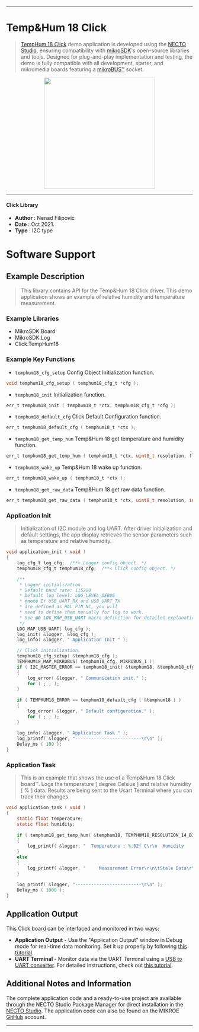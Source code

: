 
---
# Temp&Hum 18 Click

> [TempHum 18 Click](https://www.mikroe.com/?pid_product=MIKROE-4892) demo application is developed using
the [NECTO Studio](https://www.mikroe.com/necto), ensuring compatibility with [mikroSDK](https://www.mikroe.com/mikrosdk)'s
open-source libraries and tools. Designed for plug-and-play implementation and testing, the demo is fully compatible with
all development, starter, and mikromedia boards featuring a [mikroBUS&trade;](https://www.mikroe.com/mikrobus) socket.

<p align="center">
  <img src="https://www.mikroe.com/?pid_product=MIKROE-4892&image=1" height=300px>
</p>

---

#### Click Library

- **Author**        : Nenad Filipovic
- **Date**          : Oct 2021.
- **Type**          : I2C type

# Software Support

## Example Description

> This library contains API for the Temp&Hum 18 Click driver.
> This demo application shows an example of 
> relative humidity and temperature measurement.

### Example Libraries

- MikroSDK.Board
- MikroSDK.Log
- Click.TempHum18

### Example Key Functions

- `temphum18_cfg_setup` Config Object Initialization function.
```c
void temphum18_cfg_setup ( temphum18_cfg_t *cfg );
```

- `temphum18_init` Initialization function.
```c
err_t temphum18_init ( temphum18_t *ctx, temphum18_cfg_t *cfg );
```

- `temphum18_default_cfg` Click Default Configuration function.
```c
err_t temphum18_default_cfg ( temphum18_t *ctx );
```

- `temphum18_get_temp_hum` Temp&Hum 18 get temperature and humidity function.
```c
err_t temphum18_get_temp_hum ( temphum18_t *ctx, uint8_t resolution, float *temperature, float *humidity );
```

- `temphum18_wake_up` Temp&Hum 18 wake up function.
```c
err_t temphum18_wake_up ( temphum18_t *ctx );
```

- `temphum18_get_raw_data` Temp&Hum 18 get raw data function.
```c
err_t temphum18_get_raw_data ( temphum18_t *ctx, uint8_t resolution, int16_t *temp, uint16_t *hum, uint8_t *status );
```

### Application Init

> Initialization of I2C module and log UART.
> After driver initialization and default settings, 
> the app display retrieves the sensor parameters 
> such as temperature and relative humidity.

```c
void application_init ( void ) 
{
    log_cfg_t log_cfg;  /**< Logger config object. */
    temphum18_cfg_t temphum18_cfg;  /**< Click config object. */

    /** 
     * Logger initialization.
     * Default baud rate: 115200
     * Default log level: LOG_LEVEL_DEBUG
     * @note If USB_UART_RX and USB_UART_TX 
     * are defined as HAL_PIN_NC, you will 
     * need to define them manually for log to work. 
     * See @b LOG_MAP_USB_UART macro definition for detailed explanation.
     */
    LOG_MAP_USB_UART( log_cfg );
    log_init( &logger, &log_cfg );
    log_info( &logger, " Application Init " );

    // Click initialization.
    temphum18_cfg_setup( &temphum18_cfg );
    TEMPHUM18_MAP_MIKROBUS( temphum18_cfg, MIKROBUS_1 );
    if ( I2C_MASTER_ERROR == temphum18_init( &temphum18, &temphum18_cfg ) ) 
    {
        log_error( &logger, " Communication init." );
        for ( ; ; );
    }
    
    if ( TEMPHUM18_ERROR == temphum18_default_cfg ( &temphum18 ) )
    {
        log_error( &logger, " Default configuration." );
        for ( ; ; );
    }
    
    log_info( &logger, " Application Task " );
    log_printf( &logger, "-------------------------\r\n" );
    Delay_ms ( 100 );
}
```

### Application Task

> This is an example that shows the use of a Temp&Hum 18 Click board&trade;.
> Logs the temperature [ degree Celsius ] and relative humidity [ % ] data.
> Results are being sent to the Usart Terminal where you can track their changes.

```c
void application_task ( void ) 
{
    static float temperature;
    static float humidity;
    
    if ( temphum18_get_temp_hum( &temphum18, TEMPHUM18_RESOLUTION_14_BITS, &temperature, &humidity ) == TEMPHUM18_STATUS_VALID_DATA ) 
    {
        log_printf( &logger, "  Temperature : %.02f C\r\n  Humidity    : %.02f %%\r\n", temperature, humidity );
    } 
    else 
    {
        log_printf( &logger, "     Measurement Error\r\n\tStale Data\r\n" );    
    }
    
    log_printf( &logger, "-------------------------\r\n" );
    Delay_ms ( 1000 );
}
```

## Application Output

This Click board can be interfaced and monitored in two ways:
- **Application Output** - Use the "Application Output" window in Debug mode for real-time data monitoring.
Set it up properly by following [this tutorial](https://www.youtube.com/watch?v=ta5yyk1Woy4).
- **UART Terminal** - Monitor data via the UART Terminal using
a [USB to UART converter](https://www.mikroe.com/click/interface/usb?interface*=uart,uart). For detailed instructions,
check out [this tutorial](https://help.mikroe.com/necto/v2/Getting%20Started/Tools/UARTTerminalTool).

## Additional Notes and Information

The complete application code and a ready-to-use project are available through the NECTO Studio Package Manager for 
direct installation in the [NECTO Studio](https://www.mikroe.com/necto). The application code can also be found on
the MIKROE [GitHub](https://github.com/MikroElektronika/mikrosdk_click_v2) account.

---
